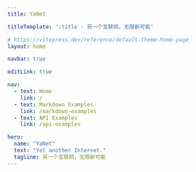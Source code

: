 ```yaml
---
title: YaNet

titleTemplate: ':title - 另一个互联网，无限新可能'

# https://vitepress.dev/reference/default-theme-home-page
layout: home

navbar: true

editLink: true

nav:
  - text: Home
    link: /
  - text: Markdown Examples
    link: /markdown-examples
  - text: API Examples
    link: /api-examples

hero:
  name: "YaNet"
  text: "Yet another Internet."
  tagline: 另一个互联网，无限新可能
---
```


<sites></sites>
